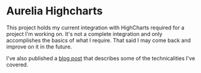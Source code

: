 # Aurelia Highcharts

This project holds my current integration with HighCharts required for a project I'm working on. It's not a complete integration and only accomplishes the basics of what I require. That said I may come back and improve on it in the future.

I've also published a [blog post](http://blog.philiphendry.me.uk/2015/09/15/creating-a-highchart-component-in-aurelia) that describes some of the technicalities I've covered.
